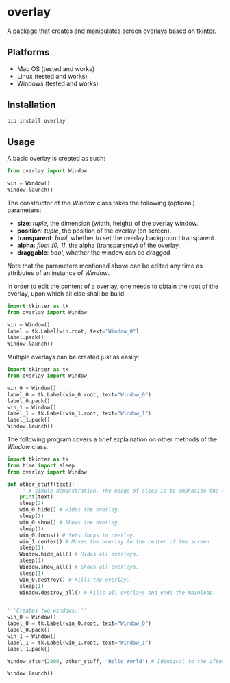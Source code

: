 # overlay
A package that creates and manipulates screen overlays based on tkinter.

## Platforms
- Mac OS (tested and works)
- Linux (tested and works)
- Windows (tested and works)

## Installation
```sh
pip install overlay
```

## Usage
A basic overlay is created as such:
```python
from overlay import Window

win = Window()
Window.launch()
```

The constructor of the _Window_ class takes the following (optional) parameters:
- __size__: _tuple_, the dimension (width, height) of the overlay window.
- __position__: _tuple_, the position of the overlay (on screen).
- __transparent__: _bool_, whether to set the overlay background transparent.
- __alpha__: _float [0, 1]_, the alpha (transparency) of the overlay.
- __draggable__: _bool_, whether the window can be dragged

Note that the parameters mentioned above can be edited any time as attributes of an instance of _Window_.

In order to edit the content of a overlay, one needs to obtain the root of the overlay, upon which all else shall be build.
```python
import tkinter as tk
from overlay import Window

win = Window()
label = tk.Label(win.root, text="Window_0")
label.pack()
Window.launch()
```

Multiple overlays can be created just as easily:
```python
import tkinter as tk
from overlay import Window

win_0 = Window()
label_0 = tk.Label(win_0.root, text="Window_0")
label_0.pack()
win_1 = Window()
label_1 = tk.Label(win_1.root, text="Window_1")
label_1.pack()
Window.launch()
```

The following program covers a brief explaination on other methods of the _Window_ class.
```python
import tkinter as tk
from time import sleep
from overlay import Window

def other_stuff(text):
	'''A simple demonstration. The usage of sleep is to emphasize the effects of each action.'''
	print(text)
	sleep(2)
	win_0.hide() # Hides the overlay.
	sleep(1)
	win_0.show() # Shows the overlay.
	sleep(1)
	win_0.focus() # Sets focus to overlay.
	win_1.center() # Moves the overlay to the center of the screen.
	sleep(1)
	Window.hide_all() # Hides all overlays.
	sleep(1)
	Window.show_all() # Shows all overlays.
	sleep(1)
	win_0.destroy() # Kills the overlay.
	sleep(1)
	Window.destroy_all() # Kills all overlays and ends the mainloop.


'''Creates two windows.'''
win_0 = Window()
label_0 = tk.Label(win_0.root, text="Window_0")
label_0.pack()
win_1 = Window()
label_1 = tk.Label(win_1.root, text="Window_1")
label_1.pack()

Window.after(2000, other_stuff, 'Hello World') # Identical to the after method of tkinter.Tk.

Window.launch()
```
